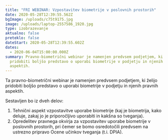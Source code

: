 ```yaml
---
title: "FRI WEBINAR: Vzpostavitev biometrije v poslovnih prostorih"
date: 2020-05-28T12:39:55.562Z
bgImage: /uploads/c75t9175.jpg
image: /uploads/laptop-2557586_1920.jpg
type: izobrazevanje
aktualno: false
preteklo: false
dateStart: 2020-05-28T12:39:55.602Z
dates:
  - 2020-06-04T15:00:00.000Z
summary: Pravno-biometrični webinar je namenjen predvsem podjetjem, ki želijo
  pridobiti boljšo predstavo o uporabi biometrije v podjetju in njenih pravnih
  aspektih.
---
```

Ta pravno-biometrični webinar je namenjen predvsem podjetjem, ki želijo pridobiti boljšo predstavo o uporabi biometrije v podjetju in njenih pravnih aspektih. 

Sestavljen bo iz dveh delov:

1. Tehnični aspekt vzpostavitve uporabe biometrije (kaj je biometrija, kako deluje, zakaj jo je priporočljivo uporabiti in kakšna so tveganja).
2. Opredelitev pravnega okvirja za vzpostavitev uporabe biometrije v poslovnih prostorih, pri čemer se bomo osredotočili predvsem na ustrezno pripravo Ocene učinkov tveganja (t.i. DPIA).